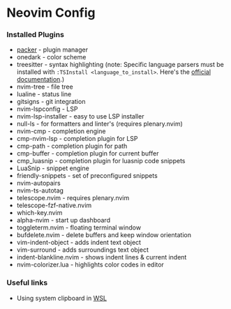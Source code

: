 # Neovim Config

### Installed Plugins

- [packer](https://github.com/wbthomason/packer.nvim) - plugin manager
- onedark - color scheme
- treesitter - syntax highlighting (note: Specific language parsers must be installed with `:TSInstall <language_to_install>`. Here's the [official documentation](https://github.com/nvim-treesitter/nvim-treesitter#language-parsers).)
- nvim-tree - file tree
- lualine - status line
- gitsigns - git integration
- nvim-lspconfig - LSP
- nvim-lsp-installer - easy to use LSP installer
- null-ls - for formatters and linter's (requires plenary.nvim)
- nvim-cmp - completion engine
- cmp-nvim-lsp - completion plugin for LSP
- cmp-path - completion plugin for path
- cmp-buffer - completion plugin for current buffer
- cmp_luasnip - completion plugin for luasnip code snippets
- LuaSnip - snippet engine
- friendly-snippets - set of preconfigured snippets
- nvim-autopairs
- nvim-ts-autotag
- telescope.nvim - requires plenary.nvim
- telescope-fzf-native.nvim
- which-key.nvim
- alpha-nvim - start up dashboard
- toggleterm.nvim - floating terminal window
- bufdelete.nvim - delete buffers and keep window orientation
- vim-indent-object - adds indent text object
- vim-surround - adds surroundings text object
- indent-blankline.nvim - shows indent lines & current indent
- nvim-colorizer.lua - highlights color codes in editor

### Useful links

- Using system clipboard in [WSL](https://github.com/neovim/neovim/wiki/FAQ#how-to-use-the-windows-clipboard-from-wsl)
